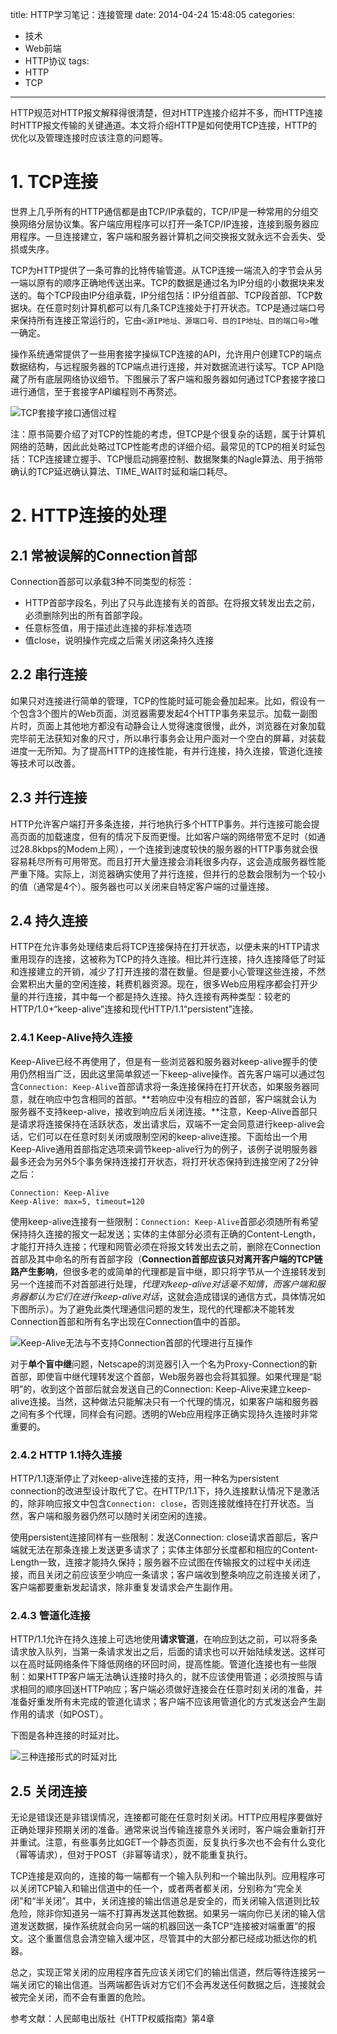 title: HTTP学习笔记：连接管理
date: 2014-04-24 15:48:05
categories:
- 技术
- Web前端
- HTTP协议
tags:
- HTTP
- TCP
---
HTTP规范对HTTP报文解释得很清楚，但对HTTP连接介绍并不多，而HTTP连接时HTTP报文传输的关键通道。本文将介绍HTTP是如何使用TCP连接，HTTP的优化以及管理连接时应该注意的问题等。

<!-- more -->

# 1. TCP连接

世界上几乎所有的HTTP通信都是由TCP/IP承载的，TCP/IP是一种常用的分组交换网络分层协议集。客户端应用程序可以打开一条TCP/IP连接，连接到服务器应用程序。一旦连接建立，客户端和服务器计算机之间交换报文就永远不会丢失、受损或失序。

TCP为HTTP提供了一条可靠的比特传输管道。从TCP连接一端流入的字节会从另一端以原有的顺序正确地传送出来。TCP的数据是通过名为IP分组的小数据块来发送的。每个TCP段由IP分组承载，IP分组包括：IP分组首部、TCP段首部、TCP数据块。在任意时刻计算机都可以有几条TCP连接处于打开状态。TCP是通过端口号来保持所有连接正常运行的，它由`<源IP地址、源端口号、目的IP地址、目的端口号>`唯一确定。

操作系统通常提供了一些用套接字操纵TCP连接的API，允许用户创建TCP的端点数据结构，与远程服务器的TCP端点进行连接，并对数据流进行读写。TCP API隐藏了所有底层网络协议细节。下图展示了客户端和服务器如何通过TCP套接字接口进行通信，至于套接字API编程则不再赘述。

![TCP套接字接口通信过程](http://raytaylorlin-blog.qiniudn.com/image/HTTP/TCP%E5%A5%97%E6%8E%A5%E5%AD%97%E6%8E%A5%E5%8F%A3%E9%80%9A%E4%BF%A1%E8%BF%87%E7%A8%8B.jpg)

注：原书简要介绍了对TCP的性能的考虑，但TCP是个很复杂的话题，属于计算机网络的范畴，因此此处略过TCP性能考虑的详细介绍。最常见的TCP的相关时延包括：TCP连接建立握手、TCP慢启动拥塞控制、数据聚集的Nagle算法、用于捎带确认的TCP延迟确认算法、TIME_WAIT时延和端口耗尽。

# 2. HTTP连接的处理

## 2.1 常被误解的Connection首部

Connection首部可以承载3种不同类型的标签：

* HTTP首部字段名，列出了只与此连接有关的首部。在将报文转发出去之前，必须删除列出的所有首部字段。
* 任意标签值，用于描述此连接的非标准选项
* 值close，说明操作完成之后需关闭这条持久连接

## 2.2 串行连接

如果只对连接进行简单的管理，TCP的性能时延可能会叠加起来。比如，假设有一个包含3个图片的Web页面，浏览器需要发起4个HTTP事务来显示。加载一副图片时，页面上其他地方都没有动静会让人觉得速度很慢，此外，浏览器在对象加载完毕前无法获知对象的尺寸，所以串行事务会让用户面对一个空白的屏幕，对装载进度一无所知。为了提高HTTP的连接性能，有并行连接，持久连接，管道化连接等技术可以改善。

## 2.3 并行连接

HTTP允许客户端打开多条连接，并行地执行多个HTTP事务。并行连接可能会提高页面的加载速度，但有的情况下反而更慢。比如客户端的网络带宽不足时（如通过28.8kbps的Modem上网），一个连接到速度较快的服务器的HTTP事务就会很容易耗尽所有可用带宽。而且打开大量连接会消耗很多内存，这会造成服务器性能严重下降。实际上，浏览器确实使用了并行连接，但并行的总数会限制为一个较小的值（通常是4个）。服务器也可以关闭来自特定客户端的过量连接。

## 2.4 持久连接

HTTP在允许事务处理结束后将TCP连接保持在打开状态，以便未来的HTTP请求重用现存的连接，这被称为TCP的持久连接。相比并行连接，持久连接降低了时延和连接建立的开销，减少了打开连接的潜在数量。但是要小心管理这些连接，不然会累积出大量的空闲连接，耗费机器资源。现在，很多Web应用程序都会打开少量的并行连接，其中每一个都是持久连接。持久连接有两种类型：较老的HTTP/1.0+“keep-alive”连接和现代HTTP/1.1“persistent”连接。

### 2.4.1 Keep-Alive持久连接

Keep-Alive已经不再使用了，但是有一些浏览器和服务器对keep-alive握手的使用仍然相当广泛，因此这里简单叙述一下keep-alive操作。首先客户端可以通过包含`Connection: Keep-Alive`首部请求将一条连接保持在打开状态，如果服务器同意，就在响应中包含相同的首部。**若响应中没有相应的首部，客户端就会认为服务器不支持keep-alive，接收到响应后关闭连接。**注意，Keep-Alive首部只是请求将连接保持在活跃状态，发出请求后，双端不一定会同意进行keep-alive会话，它们可以在任意时刻关闭或限制空闲的keep-alive连接。下面给出一个用Keep-Alive通用首部指定选项来调节keep-alive行为的例子，该例子说明服务器最多还会为另外5个事务保持连接打开状态，将打开状态保持到连接空闲了2分钟之后：

    Connection: Keep-Alive
    Keep-Alive: max=5, timeout=120

使用keep-alive连接有一些限制：`Connection: Keep-Alive`首部必须随所有希望保持持久连接的报文一起发送；实体的主体部分必须有正确的Content-Length，才能打开持久连接；代理和网管必须在将报文转发出去之前，删除在Connection首部及其中命名的所有首部字段（**Connection首部应该只对离开客户端的TCP链路产生影响**，但很多老的或简单的代理都是盲中继，即只将字节从一个连接转发到另一个连接而不对首部进行处理，*代理对keep-alive对话毫不知情，而客户端和服务器都认为它们在进行keep-alive对话*，这就会造成错误的通信方式，具体情况如下图所示）。为了避免此类代理通信问题的发生，现代的代理都决不能转发Connection首部和所有名字出现在Connection值中的首部。

![Keep-Alive无法与不支持Connection首部的代理进行互操作](http://raytaylorlin-blog.qiniudn.com/image/HTTP/Keep-Alive%E6%97%A0%E6%B3%95%E4%B8%8E%E4%B8%8D%E6%94%AF%E6%8C%81Connection%E9%A6%96%E9%83%A8%E7%9A%84%E4%BB%A3%E7%90%86%E8%BF%9B%E8%A1%8C%E4%BA%92%E6%93%8D%E4%BD%9C.jpg)

对于**单个盲中继**问题，Netscape的浏览器引入一个名为Proxy-Connection的新首部，即使盲中继代理转发这个首部，Web服务器也会将其狐狸。如果代理是“聪明”的，收到这个首部后就会发送自己的Connection: Keep-Alive来建立keep-alive连接。当然，这种做法只能解决只有一个代理的情况，如果客户端和服务器之间有多个代理，同样会有问题。透明的Web应用程序正确实现持久连接时非常重要的。

### 2.4.2 HTTP 1.1持久连接

HTTP/1.1逐渐停止了对keep-alive连接的支持，用一种名为persistent connection的改进型设计取代了它。在HTTP/1.1下，持久连接默认情况下是激活的，除非响应报文中包含`Connection: close`，否则连接就维持在打开状态。当然，客户端和服务器仍然可以随时关闭空闲的连接。

使用persistent连接同样有一些限制：发送Connection: close请求首部后，客户端就无法在那条连接上发送更多请求了；实体主体部分长度都和相应的Content-Length一致，连接才能持久保持；服务器不应试图在传输报文的过程中关闭连接，而且关闭之前应该至少响应一条请求；客户端收到整条响应之前连接关闭了，客户端都要重新发起请求，除非重复发请求会产生副作用。

### 2.4.3 管道化连接

HTTP/1.1允许在持久连接上可选地使用**请求管道**，在响应到达之前，可以将多条请求放入队列，当第一条请求发出之后，后面的请求也可以开始陆续发送。这样可以在高时延网络条件下降低网络的环回时间，提高性能。管道化连接也有一些限制：如果HTTP客户端无法确认连接时持久的，就不应该使用管道；必须按照与请求相同的顺序回送HTTP响应；客户端必须做好连接会在任意时刻关闭的准备，并准备好重发所有未完成的管道化请求；客户端不应该用管道化的方式发送会产生副作用的请求（如POST）。

下图是各种连接的时延对比。

![三种连接形式的时延对比](http://raytaylorlin-blog.qiniudn.com/image/HTTP/%E4%B8%89%E7%A7%8D%E8%BF%9E%E6%8E%A5%E5%BD%A2%E5%BC%8F%E7%9A%84%E6%97%B6%E5%BB%B6%E5%AF%B9%E6%AF%94.jpg)

## 2.5 关闭连接

无论是错误还是非错误情况，连接都可能在任意时刻关闭。HTTP应用程序要做好正确处理非预期关闭的准备。通常来说当传输连接意外关闭时，客户端会重新打开并重试。注意，有些事务比如GET一个静态页面，反复执行多次也不会有什么变化（幂等请求），但对于POST（非幂等请求），就不能重复执行。

TCP连接是双向的，连接的每一端都有一个输入队列和一个输出队列。应用程序可以关闭TCP输入和输出信道中的任一个，或者两者都关闭，分别称为“完全关闭”和“半关闭”。其中，关闭连接的输出信道总是安全的，而关闭输入信道则比较危险，除非你知道另一端不打算再发送其他数据。如果另一端向你已关闭的输入信道发送数据，操作系统就会向另一端的机器回送一条TCP“连接被对端重置”的报文。这个重置信息会清空输入缓冲区，尽管其中的大部分都已经成功抵达你的机器。

总之，实现正常关闭的应用程序首先应该关闭它们的输出信道，然后等待连接另一端关闭它的输出信道。当两端都告诉对方它们不会再发送任何数据之后，连接就会被完全关闭，而不会有重置的危险。

参考文献：人民邮电出版社《HTTP权威指南》第4章